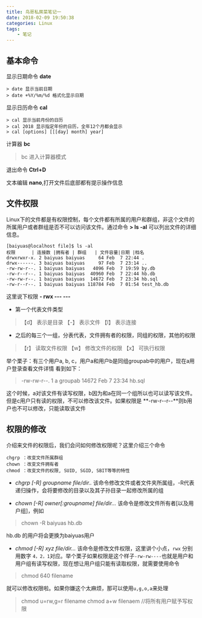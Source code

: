 ```yaml
---
title: 鸟哥私房菜笔记一
date: 2018-02-09 19:50:38
categories: Linux
tags:
	- 笔记
---
```


## 基本命令

显示日期命令 **date**

    > date 显示当前日期
    > date +%Y/%m/%d 格式化显示日期

显示日历命令 **cal**

    > cal 显示当前月份的日历
    > cal 2018 显示指定年份的日历，全年12个月都会显示
    > cal [options] [[[day] month] year]

计算器 **bc**
> bc 进入计算器模式

退出命令 **Ctrl+D**

文本编辑 **nano**,打开文件后底部都有提示操作信息
 <!-- more --> 
## 文件权限

Linux下的文件都是有权限控制，每个文件都有所属的用户和群组，非这个文件的所属用户或者群组是否不可以访问该文件。通过命令 **> ls -al** 可以列出文件的详细信息。

    [baiyuas@localhost file]$ ls -al
    权限      | 连接数 |拥有者 | 群组   | 文件容量|日期 |档名    
    drwxrwxr-x. 2 baiyuas baiyuas     64 Feb  7 22:44 .
    drwx------. 3 baiyuas baiyuas     97 Feb  7 23:14 ..
    -rw-rw-r--. 1 baiyuas baiyuas   4096 Feb  7 19:59 by.db
    -rw-r--r--. 1 baiyuas baiyuas  40960 Feb  7 22:44 hb.db
    -rw-rw-r--. 1 baiyuas baiyuas  14672 Feb  7 23:34 hb.sql
    -rw-r--r--. 1 baiyuas baiyuas 118784 Feb  7 01:54 test_hb.db
这里说下权限 **- rwx --- ---** 

- 第一个代表文件类型
> 【d】 表示是目录
> 【-】 表示文件
> 【l】 表示连接

- 之后的每三个一组，分表代表，文件拥有者的权限，同组的权限，其他的权限
> 【r】 读取文件权限
  【w】 修改文件的权限
  【x】 可执行权限

举个栗子：有三个用户a, b, c，用户a和用户b是同组groupab中的用户，现在a用户登录查看文件详情 看到如下：
> -rw-rw-r--. 1 a groupab  14672 Feb  7 23:34 hb.sql

这个时候，a对该文件有读写权限，b因为和a在同一个组所以也可以读写该文件。但是c用户只有读的权限，不可以修改该文件。如果权限是 **-rw-r--r--**则b用户也不可以修改，只能读取该文件

## 权限的修改
介绍来文件的权限后，我们会问如何修改权限呢？这里介绍三个命令

    chgrp ：改变文件所属群组
    chown ：改变文件拥有者
    chmod ：改变文件的权限, SUID, SGID, SBIT等等的特性

- *chgrp [-R] groupname file/dir..*
该命令修改文件或者文件夹所属组，-R代表递归操作，会将要修改的目录以及其子孙目录一起修改所属的组

- *chown [-R] owner[:groupname] file/dir...*
该命令是修改文件所有者[以及用户组]，例如 
> chown -R baiyuas hb.db

hb.db 的用户将会更换为baiyuas用户

- *chmod [-R] xyz file/dir...* 
该命令是修改文件权限，这里讲个小点，`rwx` 分别用数字 `4，2，1`对应。举个栗子如果权限是这个样子`-rw-rw----`也就是用户和用户组有读写权限，现在想让用户组只能有读取权限，就需要使用命令
> chmod 640 filename

就可以修改权限啦。如果你嫌这个太麻烦，那可以使用`u,g,o,a`来处理
> chmod u=rw,g=r filename
> chmod a+w filenaem //将所有用户赋予写权限







